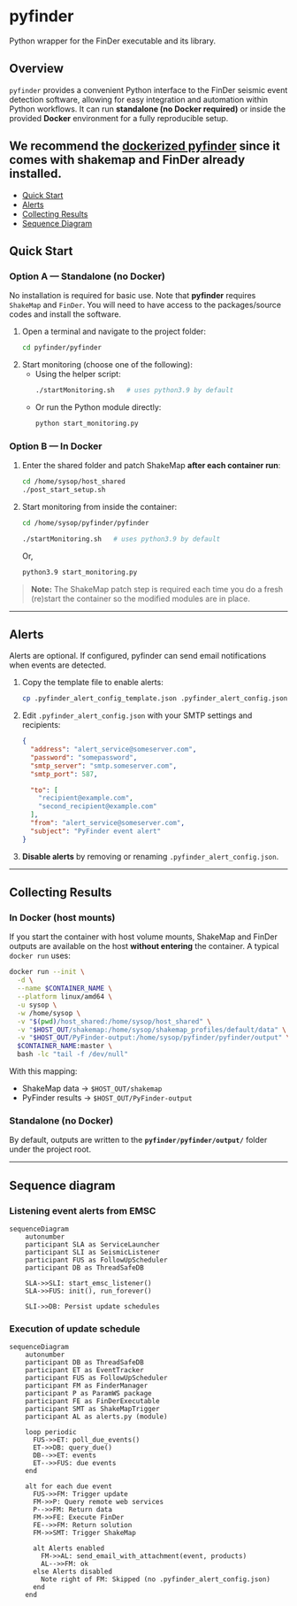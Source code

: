 # pyfinder

Python wrapper for the FinDer executable and its library.

## Overview

`pyfinder` provides a convenient Python interface to the FinDer seismic event detection software, allowing for easy integration and automation within Python workflows. It can run **standalone (no Docker required)** or inside the provided **Docker** environment for a fully reproducible setup.

We recommend the [dockerized pyfinder](https://github.com/pyfinder-dev/pyfinder-docker) since it comes with shakemap and FinDer already installed.
---

- [Quick Start](#quick-start)
- [Alerts](#alerts)
- [Collecting Results](#collecting-results)
- [Sequence Diagram](#sequence-diagram)

## Quick Start

### Option A — Standalone (no Docker)

No installation is required for basic use. Note that **pyfinder** requires `ShakeMap` and `FinDer`. You will need to have access to the packages/source codes and install the software. 

1. Open a terminal and navigate to the project folder:
   ```bash
   cd pyfinder/pyfinder
   ```
2. Start monitoring (choose one of the following):
   - Using the helper script:
     ```bash
     ./startMonitoring.sh   # uses python3.9 by default
     ```
   - Or run the Python module directly:
     ```bash
     python start_monitoring.py
     ```


### Option B — In Docker

1. Enter the shared folder and patch ShakeMap **after each container run**:
   
   ```bash
   cd /home/sysop/host_shared
   ./post_start_setup.sh
   ```
2. Start monitoring from inside the container:
   ```bash
   cd /home/sysop/pyfinder/pyfinder
   ```
   ```bash
   ./startMonitoring.sh   # uses python3.9 by default
   ```

   Or,
   ```bash
   python3.9 start_monitoring.py
   ```

> **Note:** The ShakeMap patch step is required each time you do a fresh (re)start the container so the modified modules are in place.

---

## Alerts

Alerts are optional. If configured, pyfinder can send email notifications when events are detected.

1. Copy the template file to enable alerts:
   ```bash
   cp .pyfinder_alert_config_template.json .pyfinder_alert_config.json
   ```
2. Edit `.pyfinder_alert_config.json` with your SMTP settings and recipients:
   ```json
   {
     "address": "alert_service@someserver.com",
     "password": "somepassword",
     "smtp_server": "smtp.someserver.com",
     "smtp_port": 587,

     "to": [
       "recipient@example.com",
       "second_recipient@example.com"
     ],
     "from": "alert_service@someserver.com",
     "subject": "PyFinder event alert"
   }
   ```
3. **Disable alerts** by removing or renaming `.pyfinder_alert_config.json`.

---

## Collecting Results

### In Docker (host mounts)

If you start the container with host volume mounts, ShakeMap and FinDer outputs are available on the host **without entering** the container. A typical `docker run` uses:

```bash
docker run --init \
  -d \
  --name $CONTAINER_NAME \
  --platform linux/amd64 \
  -u sysop \
  -w /home/sysop \
  -v "$(pwd)/host_shared:/home/sysop/host_shared" \
  -v "$HOST_OUT/shakemap:/home/sysop/shakemap_profiles/default/data" \
  -v "$HOST_OUT/PyFinder-output:/home/sysop/pyfinder/pyfinder/output" \
  $CONTAINER_NAME:master \
  bash -lc "tail -f /dev/null"
```

With this mapping:
- ShakeMap data → `$HOST_OUT/shakemap`
- PyFinder results → `$HOST_OUT/PyFinder-output`

### Standalone (no Docker)

By default, outputs are written to the **`pyfinder/pyfinder/output/`** folder under the project root.

---

## Sequence diagram
### Listening event alerts from EMSC

```mermaid
sequenceDiagram
    autonumber
    participant SLA as ServiceLauncher
    participant SLI as SeismicListener
    participant FUS as FollowUpScheduler
    participant DB as ThreadSafeDB

    SLA->>SLI: start_emsc_listener()
    SLA->>FUS: init(), run_forever()

    SLI->>DB: Persist update schedules
```

### Execution of update schedule
```mermaid
sequenceDiagram
    autonumber
    participant DB as ThreadSafeDB
    participant ET as EventTracker
    participant FUS as FollowUpScheduler
    participant FM as FinderManager
    participant P as ParamWS package
    participant FE as FinDerExecutable
    participant SMT as ShakeMapTrigger
    participant AL as alerts.py (module)

    loop periodic 
      FUS->>ET: poll_due_events()
      ET->>DB: query_due()
      DB-->>ET: events
      ET-->>FUS: due events
    end

    alt for each due event
      FUS->>FM: Trigger update
      FM->>P: Query remote web services
      P-->>FM: Return data
      FM->>FE: Execute FinDer
      FE-->>FM: Return solution
      FM->>SMT: Trigger ShakeMap
      
      alt Alerts enabled
        FM->>AL: send_email_with_attachment(event, products)
        AL-->>FM: ok
      else Alerts disabled
        Note right of FM: Skipped (no .pyfinder_alert_config.json)
      end
    end

    
```
